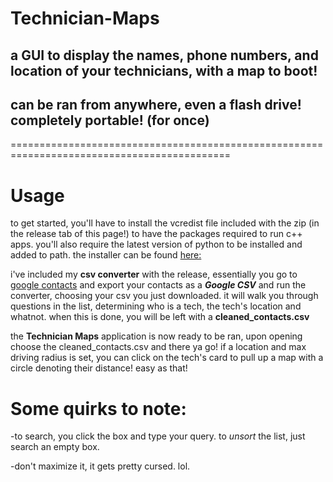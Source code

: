 # Technician-Maps
## a GUI to display the names, phone numbers, and location of your technicians, with a map to boot!
## can be ran from anywhere, even a flash drive! completely portable! (for once)

============================================================================================

# Usage
to get started, you'll have to install the vcredist file included with the zip (in the release tab of this page!) to have the packages required to run c++ apps.
you'll also require the latest version of python to be installed and added to path. the installer can be found [here:](https://www.python.org/ftp/python/3.10.5/python-3.10.5-amd64.exe)

i've included my **csv converter** with the release, essentially you go to [google contacts](https://contacts.google.com/) and export your contacts as a **_Google CSV_** and
run the converter, choosing your csv you just downloaded. it will walk you through questions in the list, determining who is a tech, the tech's location and whatnot.
when this is done, you will be left with a **cleaned_contacts.csv**

the **Technician Maps** application is now ready to be ran, upon opening choose the cleaned_contacts.csv and there ya go! if a location and max driving radius is set, you can
click on the tech's card to pull up a map with a circle denoting their distance! easy as that!



# Some quirks to note:
-to search, you click the box and type your query. to _unsort_ the list, just search an empty box.

-don't maximize it, it gets pretty cursed. lol.


